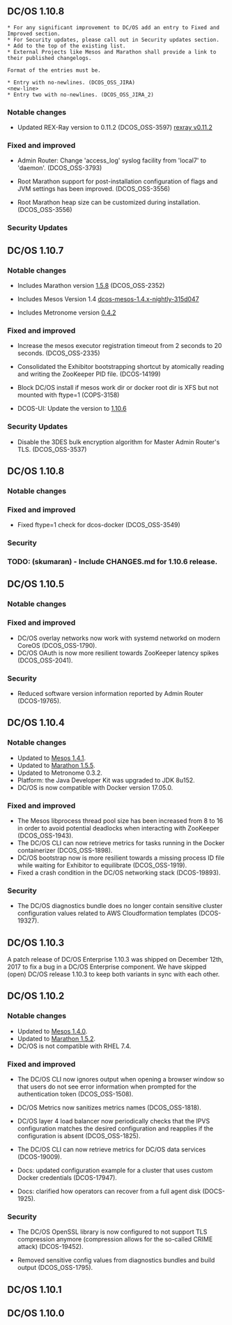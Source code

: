 ## DC/OS 1.10.8

```
* For any significant improvement to DC/OS add an entry to Fixed and Improved section.
* For Security updates, please call out in Security updates section.
* Add to the top of the existing list.
* External Projects like Mesos and Marathon shall provide a link to their published changelogs.

Format of the entries must be.

* Entry with no-newlines. (DCOS_OSS_JIRA)
<new-line>
* Entry two with no-newlines. (DCOS_OSS_JIRA_2)
```

### Notable changes

* Updated REX-Ray version to 0.11.2 (DCOS_OSS-3597) [rexray v0.11.2](https://github.com/rexray/rexray/releases/tag/v0.11.2)


### Fixed and improved

* Admin Router: Change 'access_log' syslog facility from 'local7' to 'daemon'. (DCOS_OSS-3793)

* Root Marathon support for post-installation configuration of flags and JVM settings has been improved. (DCOS_OSS-3556)

* Root Marathon heap size can be customized during installation. (DCOS_OSS-3556)

### Security Updates


## DC/OS 1.10.7

### Notable changes

* Includes Marathon version [1.5.8](https://github.com/dcos/dcos/pull/2707)  (DCOS_OSS-2352)

* Includes Mesos Version 1.4 [dcos-mesos-1.4.x-nightly-315d047](https://github.com/mesosphere/mesos/tree/dcos-mesos-1.4.x-nightly-315d047)

* Includes Metronome version [0.4.2](https://github.com/dcos/metronome/releases/tag/v0.4.2)


### Fixed and improved

* Increase the mesos executor registration timeout from 2 seconds to 20 seconds. (DCOS_OSS-2335)

* Consolidated the Exhibitor bootstrapping shortcut by atomically reading and writing the ZooKeeper PID file. (DCOS-14199)

* Block DC/OS install if mesos work dir or docker root dir is XFS but not mounted with ftype=1 (COPS-3158)

* DCOS-UI: Update the version to [1.10.6](https://github.com/dcos/dcos/pull/2788)


### Security Updates

* Disable the 3DES bulk encryption algorithm for Master Admin Router's TLS. (DCOS_OSS-3537)


## DC/OS 1.10.8

### Notable changes

### Fixed and improved

* Fixed ftype=1 check for dcos-docker (DCOS_OSS-3549)

### Security


### TODO: (skumaran) - Include CHANGES.md for 1.10.6 release.


## DC/OS 1.10.5

### Notable changes

### Fixed and improved

- DC/OS overlay networks now work with systemd networkd on modern CoreOS
  (DCOS_OSS-1790).
- DC/OS OAuth is now more resilient towards ZooKeeper latency spikes
  (DCOS_OSS-2041).

### Security

- Reduced software version information reported by Admin Router (DCOS-19765).


## DC/OS 1.10.4

### Notable changes

* Updated to [Mesos 1.4.1](http://mesos.apache.org/blog/mesos-1-4-1-released/).
* Updated to [Marathon 1.5.5](https://github.com/mesosphere/marathon/releases).
* Updated to Metronome 0.3.2.
* Platform: the Java Developer Kit was upgraded to JDK 8u152.
* DC/OS is now compatible with Docker version 17.05.0.

### Fixed and improved

* The Mesos libprocess thread pool size has been increased from 8 to 16 in order
  to avoid potential deadlocks when interacting with ZooKeeper (DCOS_OSS-1943).
* The DC/OS CLI can now retrieve metrics for tasks running in the Docker
  containerizer (DCOS_OSS-1898).
* DC/OS bootstrap now is more resilient towards a missing process ID file while
  waiting for Exhibitor to equilibrate (DCOS_OSS-1919).
* Fixed a crash condition in the DC/OS networking stack (DCOS-19893).


### Security

* The DC/OS diagnostics bundle does no longer contain sensitive cluster
  configuration values related to AWS Cloudformation templates (DCOS-19327).


## DC/OS 1.10.3

A patch release of DC/OS Enterprise 1.10.3 was shipped on December 12th, 2017 to
fix a bug in a DC/OS Enterprise component. We have skipped (open) DC/OS release
1.10.3 to keep both variants in sync with each other.


## DC/OS 1.10.2

### Notable changes

* Updated to [Mesos 1.4.0](https://git-wip-us.apache.org/repos/asf?p=mesos.git;a=blob_plain;f=CHANGELOG;hb=1.4.0).
* Updated to [Marathon 1.5.2](https://github.com/mesosphere/marathon/releases/tag/v1.5.2).
* DC/OS is not compatible with RHEL 7.4.

### Fixed and improved

* The DC/OS CLI now ignores output when opening a browser window so that users
  do not see error information when prompted for the authentication token
  (DCOS_OSS-1508).

* DC/OS Metrics now sanitizes metrics names (DCOS_OSS-1818).

* DC/OS layer 4 load balancer now periodically checks that the IPVS
  configuration matches the desired configuration and reapplies if the
  configuration is absent (DCOS_OSS-1825).

* The DC/OS CLI can now retrieve metrics for DC/OS data services (DCOS-19009).

* Docs: updated configuration example for a cluster that uses custom Docker credentials (DCOS-17947).
* Docs: clarified how operators can recover from a full agent disk (DOCS-1925).

### Security

* The DC/OS OpenSSL library is now configured to not support TLS compression
  anymore (compression allows for the so-called CRIME attack) (DCOS-19452).

* Removed sensitive config values from diagnostics bundles and build output
  (DCOS_OSS-1795).


## DC/OS 1.10.1


## DC/OS 1.10.0
